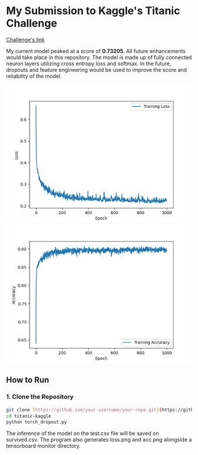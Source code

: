# My Submission to Kaggle's Titanic Challenge 
[Challenge's link](https://www.kaggle.com/competitions/titanic/overview)


My current model peaked at a score of **0.73205**. All future enhancements would take place in this repository. The model is made up of fully connected neuron layers utilizing cross entropy loss and softmax. In the future, dropouts and feature engineering would be used to improve the score and reliability of the model.

![Loss plot of the model](https://github.com/Arsalanjdev/titanic-kaggle/blob/main/torch_dropout_loss.png)
![Accuracy plot of the model](https://github.com/Arsalanjdev/titanic-kaggle/blob/main/torch_dropout_accuracy.png)

## How to Run

### 1. Clone the Repository
```bash
git clone [https://github.com/your-username/your-repo.git](https://github.com/Arsalanjdev/titanic-kaggle)
cd titanic-kaggle
python torch_dropout.py
```

The inference of the model on the test.csv file will be saved on survived.csv. The program also generates loss.png and acc.png alongside a tensorboard monitor directory.
